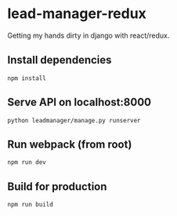 # lead-manager-redux

Getting my hands dirty in django with react/redux.

## Install dependencies
```npm install```

## Serve API on localhost:8000
```python leadmanager/manage.py runserver```

## Run webpack (from root)
```npm run dev```

## Build for production
```npm run build```
